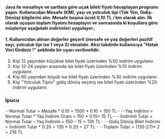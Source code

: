 #### Java ile mesafeye ve şartlara göre uçak bileti fiyatı hesaplayan programı yapın. Kullanıcıdan Mesafe (KM), yaşı ve yolculuk tipi (Tek Yön, Gidiş-Dönüş) bilgilerini alın. Mesafe başına ücret 0,10 TL / km olarak alın. İlk olarak uçuşun toplam fiyatını hesaplayın ve sonrasında ki koşullara göre müşteriye aşağıdaki indirimleri uygulayın ;

#### 1. Kullanıcıdan alınan değerler geçerli (mesafe ve yaş değerleri pozitif sayı, yolculuk tipi ise 1 veya 2) olmalıdır. Aksi takdirde kullanıcıya "Hatalı Veri Girdiniz !" şeklinde bir uyarı verilmelidir.
2. Kişi 12 yaşından küçükse bilet fiyatı üzerinden %50 indirim uygulanır.
3. Kişi 12-24 yaşları arasında ise bilet fiyatı üzerinden %10 indirim uygulanır.
4. Kişi 65 yaşından büyük ise bilet fiyatı üzerinden %30 indirim uygulanır.
5. Kişi "Yolculuk Tipini" gidiş dönüş seçmiş ise bilet fiyatı üzerinden %20 indirim uygulanır.

### İpucu
⋅⋅⋅Normal Tutar = Mesafe * 0.10 = 1500 * 0.10 = 150 TL⋅⋅
⋅⋅⋅Yaş İndirimi = Normal Tutar * Yaş İndirim Oranı = 150 * 0.10= 15 TL⋅⋅
⋅⋅⋅İndirimli Tutar = Normal Tutar – Yaş İndirimi = 150 – 15 = 135 TL⋅⋅
⋅⋅⋅Gidiş Dönüş Bilet İndirimi = İndirimli Tutar * 0.20 = 135 * 0.20 = 27 TL⋅⋅
⋅⋅⋅Toplam Tutar = (135-27)* 2 = 216 TL
